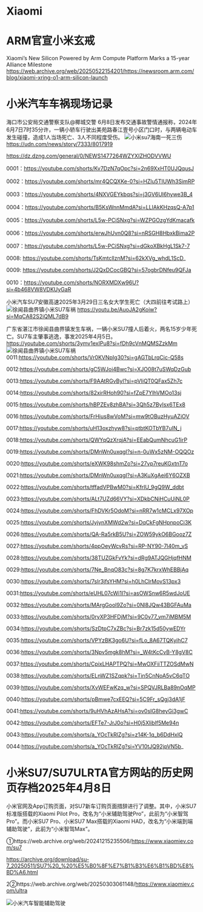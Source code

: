 # Xiaomi
# ARM官宣小米玄戒
Xiaomi’s New Silicon Powered by Arm Compute Platform Marks a 15-year Alliance Milestone
https://web.archive.org/web/20250522154201/https://newsroom.arm.com/blog/xiaomi-xring-o1-arm-silicon-launch

# 小米汽车车祸现场记录

海口市公安局交通警察支队@椰城交警 6月8日发布交通事故警情通报称，2024年6月7日7时35分许，一辆小轿车行驶出美苑路春江壹号小区门口时，与两辆电动车发生碰撞，造成1人当场死亡、3人不同程度受伤。
![小米su7海南一死三伤](https://github.com/MoslinZ/Xiaomi/blob/main/2024%E5%B9%B46%E6%9C%887%E6%97%A5%E5%B0%8F%E7%B1%B3su7%E6%B5%B7%E5%8D%97%E4%B8%80%E6%AD%BB%E4%B8%89%E4%BC%A4.jpg)
https://udn.com/news/story/7333/8017919

https://dz.dzng.com/general/0/NEWS1477264WZYXIZHODVVWU

0001：https://youtube.com/shorts/Kv7DzN7qOpc?si=2n69XxHT0UJQqusJ

0002：https://youtube.com/shorts/mr4QCQXKe-0?si=HZlu5TIUWh3SimRP

0003：https://youtube.com/shorts/4NXVGEYkbqs?si=j3GV6UI6hywe3B_4

0004：https://youtube.com/shorts/B5KsWnnMmdA?si=LLIAkKHzqsQ-A7p1

0005：https://youtube.com/shorts/L5w-PCiSNxg?si=WZPGOzgYdKmacafk

0006：https://youtube.com/shorts/erwJhUvn0Q8?si=nRSGH8HbxkBima2P

0007：https://youtube.com/shorts/L5w-PCiSNxg?si=dGkoXBkHgL1Sk7-7

0008: https://youtube.com/shorts/TsKmtcllznM?si=62kXVg_whdL1ScD_

0009: https://youtube.com/shorts/J2QxDCocGBQ?si=57ogbrDNfeu9QFJa

0010：https://youtube.com/shorts/NORXMDXw96U?si=4b468VW8VDKUyGaR

小米汽车SU7安徽高速2025年3月29日三名女大学生死亡（大四前往考试路上）
![徐闻县曲界镇小米SU7车祸](https://github.com/MoslinZ/Xiaomi/blob/main/w700d1q75cms.jpg)
https://youtu.be/AuoJA2gKoiw?si=MqCA82S2iQML7dB9

广东省湛江市徐闻县曲界镇发生车祸，一辆小米SU7撞人后着火，两名15岁少年死亡。SU7车主肇事逃逸，事发2025年4月5日。
https://youtube.com/shorts/3ymv1exIPu8?si=fDh9cVnMQMSZzkMm
![徐闻县曲界镇小米SU7车祸](https://github.com/MoslinZ/Xiaomi/blob/main/mmexport1744364757235.jpg)
0011:https://youtube.com/shorts/Vr0KVNpIg30?si=gAGTbLrqCic-Q58s

0012:https://youtube.com/shorts/gC5WJoi4Bwc?si=XJO08t7uSWqDzGub

0013:https://youtube.com/shorts/F9AAtRGvByI?si=pVIiQT0QFax5Zh7c

0014:https://youtube.com/shorts/82xirRHoh90?si=fZpE7YlhVMOo13sj

0015:https://youtube.com/shorts/hBPZEv8zhBA?si=3Qh5z7ByIsx6TEx8

0016:https://youtube.com/shorts/FrHius8wVoM?si=mw9tOBuzHyuAZiOV

0017:https://youtube.com/shorts/uH13oxzhyw8?si=ptbtKOTbYB7uIN_j

0018:https://youtube.com/shorts/QWYqQzXrqjA?si=EEabQumNhcuG1irP

0019:https://youtube.com/shorts/DMnWn0uxqgI?si=n-0uWx5zNM-OQQOz

0020:https://youtube.com/shorts/eXWK98shmZo?si=27vp7reuKGxtnT7o

0021:https://youtube.com/shorts/DMnWn0uxqgI?si=A3KuXgAei6Y6OZXB

0022:https://youtube.com/shorts/tffadVPBwM0?si=KfrIU_9gQ9W_ddbt

0023:https://youtube.com/shorts/ALt7UZd66VY?si=XDkbCNiHCuUiNL0P

0024:https://youtube.com/shorts/FhDVKr5OdoM?si=nRR7w1cMCLx97XOp

0025:https://youtube.com/shorts/JyjynXMWd2w?si=DqCkFgNHpnpoCi3K

0026:https://youtube.com/shorts/QA-Ra5rkB5U?si=ZOW59ykO6BGooz7Z

0027:https://youtube.com/shorts/4ppOeyWcvRs?si=RP-NY90-7l40m_vS

0028:https://youtube.com/shorts/38TUZGkFvYk?si=dRg9ATJQGHjqfHNM

0029:https://youtube.com/shorts/7Ne_BnqO83c?si=8g7K7krxWhEBBjAq

0030:https://youtube.com/shorts/7slr3jfsYHM?si=h0LhClrMovS13px3

0031:https://youtube.com/shorts/eUHL07cWi1I?si=asOWSnw6R5wdJoUE

0032:https://youtube.com/shorts/MArgGool9Zo?si=0Nl8JQw43BGFAuMa

0033:https://youtube.com/shorts/0ryXP3HFDjM?si=9C0v77_vm7iMBM5M

0034:https://youtube.com/shorts/SzDtpC7xZBc?si=Br7zk15d50ywEDYr

0035:https://youtube.com/shorts/VPYzBK3go6U?si=fLo_8A67TQKyihC7

0036:https://youtube.com/shorts/3Npv5mgk8hM?si=_W4tKcCvB-Y8gV8C

0037:https://youtube.com/shorts/CpixLHAPTPQ?si=MwOXFiiTTZOSdMwN

0038:https://youtube.com/shorts/ELnWZ1SZqpk?si=Tin5CnNoA5vC6qTO

0039:https://youtube.com/shorts/XvWEFwKzq_w?si=SPQVJRLBa89nOqMP

0040:https://youtube.com/shorts/pBmwe7cxEEQ?si=5C9Fr_sQgj3dA1jF

0041:https://youtube.com/shorts/9uHVhAzAHsA?si=ov0sIG8heyGi3gwC

0042:https://youtube.com/shorts/EFTe7-JrJ0o?si=H0j5Xliblf5Me94n

0043:https://youtube.com/shorts/a_YOcTkRlZg?si=z14K-1q_b6DdHxlQ

0044:https://youtube.com/shorts/a_YOcTkRlZg?si=YV10tJQ92jpVN5b_


# 小米SU7/SU7ULRTA官方网站的历史网页存档2025年4月8日
小米官网及App订购页面，对SU7新车订购页面措辞进行了调整。其中，小米SU7标准版搭载的Xiaomi Pilot Pro，改名为“小米辅助驾驶Pro”，此前为“小米智驾Pro”。而小米SU7 Pro、小米SU7 Max搭载的Xiaomi HAD，改名为“小米端到端辅助驾驶”，此前为“小米智驾Max”。

①https://web.archive.org/web/20241215235506/https://www.xiaomiev.com/su7

https://archive.org/download/su-7_20250511/SU7%20_%20%E5%B0%8F%E7%B1%B3%E6%B1%BD%E8%BD%A6.html

2️②https://web.archive.org/web/20250303061148/https://www.xiaomiev.com/ultra

![小米汽车智能辅助驾驶](https://github.com/MoslinZ/Xiaomi/blob/main/1746940487606.png)
